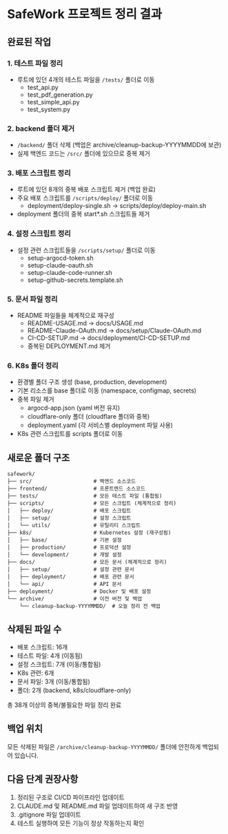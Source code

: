 # SafeWork 프로젝트 정리 결과

## 완료된 작업

### 1. 테스트 파일 정리
- 루트에 있던 4개의 테스트 파일을 `/tests/` 폴더로 이동
  - test_api.py
  - test_pdf_generation.py
  - test_simple_api.py
  - test_system.py

### 2. backend 폴더 제거
- `/backend/` 폴더 삭제 (백업은 archive/cleanup-backup-YYYYMMDD에 보관)
- 실제 백엔드 코드는 `/src/` 폴더에 있으므로 중복 제거

### 3. 배포 스크립트 정리
- 루트에 있던 8개의 중복 배포 스크립트 제거 (백업 완료)
- 주요 배포 스크립트를 `/scripts/deploy/` 폴더로 이동
  - deployment/deploy-single.sh → scripts/deploy/deploy-main.sh
- deployment 폴더의 중복 start*.sh 스크립트들 제거

### 4. 설정 스크립트 정리
- 설정 관련 스크립트들을 `/scripts/setup/` 폴더로 이동
  - setup-argocd-token.sh
  - setup-claude-oauth.sh
  - setup-claude-code-runner.sh
  - setup-github-secrets.template.sh

### 5. 문서 파일 정리
- README 파일들을 체계적으로 재구성
  - README-USAGE.md → docs/USAGE.md
  - README-Claude-OAuth.md → docs/setup/Claude-OAuth.md
  - CI-CD-SETUP.md → docs/deployment/CI-CD-SETUP.md
  - 중복된 DEPLOYMENT.md 제거

### 6. K8s 폴더 정리
- 환경별 폴더 구조 생성 (base, production, development)
- 기본 리소스를 base 폴더로 이동 (namespace, configmap, secrets)
- 중복 파일 제거
  - argocd-app.json (yaml 버전 유지)
  - cloudflare-only 폴더 (cloudflare 폴더와 중복)
  - deployment.yaml (각 서비스별 deployment 파일 사용)
- K8s 관련 스크립트를 scripts 폴더로 이동

## 새로운 폴더 구조

```
safework/
├── src/                    # 백엔드 소스코드
├── frontend/               # 프론트엔드 소스코드
├── tests/                  # 모든 테스트 파일 (통합됨)
├── scripts/                # 모든 스크립트 (체계적으로 정리)
│   ├── deploy/             # 배포 스크립트
│   ├── setup/              # 설정 스크립트
│   └── utils/              # 유틸리티 스크립트
├── k8s/                    # Kubernetes 설정 (재구성됨)
│   ├── base/               # 기본 설정
│   ├── production/         # 프로덕션 설정
│   └── development/        # 개발 설정
├── docs/                   # 모든 문서 (체계적으로 정리)
│   ├── setup/              # 설정 관련 문서
│   ├── deployment/         # 배포 관련 문서
│   └── api/                # API 문서
├── deployment/             # Docker 및 배포 설정
└── archive/                # 이전 버전 및 백업
    └── cleanup-backup-YYYYMMDD/  # 오늘 정리 전 백업

```

## 삭제된 파일 수
- 배포 스크립트: 16개 
- 테스트 파일: 4개 (이동됨)
- 설정 스크립트: 7개 (이동/통합됨)
- K8s 관련: 6개
- 문서 파일: 3개 (이동/통합됨)
- 폴더: 2개 (backend, k8s/cloudflare-only)

총 38개 이상의 중복/불필요한 파일 정리 완료

## 백업 위치
모든 삭제된 파일은 `/archive/cleanup-backup-YYYYMMDD/` 폴더에 안전하게 백업되어 있습니다.

## 다음 단계 권장사항
1. 정리된 구조로 CI/CD 파이프라인 업데이트
2. CLAUDE.md 및 README.md 파일 업데이트하여 새 구조 반영
3. .gitignore 파일 업데이트
4. 테스트 실행하여 모든 기능이 정상 작동하는지 확인